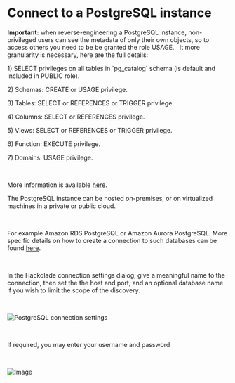 # Connect to a PostgreSQL instance

**Important:** when reverse-engineering a PostgreSQL instance, non-privileged users can see the metadata of only their own objects, so to access others you need to be be granted the role USAGE. &nbsp; It more granularity is necessary, here are the full details:

&#49;) SELECT privileges on all tables in \`pg\_catalog\` schema (is default and included in PUBLIC role).

&#50;) Schemas: CREATE or USAGE privilege.

&#51;) Tables: SELECT or REFERENCES or TRIGGER privilege.

&#52;) Columns: SELECT or REFERENCES privilege.

&#53;) Views: SELECT or REFERENCES or TRIGGER privilege.

&#54;) Function: EXECUTE privilege.

&#55;) Domains: USAGE privilege.

&nbsp;

More information is available [here](<https://www.postgresql.org/docs/current/ddl-priv.html> "target=\"\_blank\"").

The PostgreSQL instance can be hosted on-premises, or on virtualized machines in a private or public cloud. &nbsp;

&nbsp;

For example Amazon RDS PostgreSQL or Amazon Aurora PostgreSQL. More specific details on how to create a connection to such databases can be found [here](<AmazonRDSorAurora.md>).

&nbsp;

In the Hackolade connection settings dialog, give a meaningful name to the connection, then set the the host and port, and an optional database name if you wish to limit the scope of the discovery.

&nbsp;

![PostgreSQL connection settings](<lib/PostgreSQL connection settings.png>)

&nbsp;

If required, you may enter your username and password

&nbsp;

![Image](<lib/MariaDB connection settings auth.png>)
